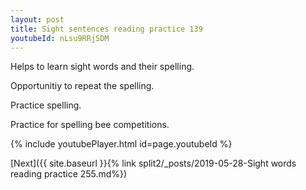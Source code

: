 ```yaml
---
layout: post
title: Sight sentences reading practice 139
youtubeId: nLsu9RRjSDM
---
```

 
 
Helps to learn sight words and their spelling.

Opportunitiy to repeat the spelling. 

Practice spelling. 
 
Practice for spelling bee competitions. 
 
{% include youtubePlayer.html id=page.youtubeId %}
 
 

[Next]({{ site.baseurl }}{% link  split2/_posts/2019-05-28-Sight words reading practice 255.md%})
 

